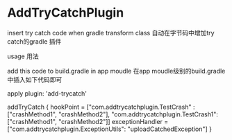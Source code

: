 # AddTryCatchPlugin

insert try catch code when gradle transform class
自动在字节码中增加try catch的gradle 插件

usage
用法

add this code to build.gradle in app moudle
在app moudle级别的build.gradle中插入如下代码即可


apply plugin: 'add-trycatch'

addTryCatch {
    hookPoint = ["com.addtrycatchplugin.TestCrash" : ["crashMethod1", "crashMethod2"],
                 "com.addtrycatchplugin.TestCrash1": ["crashMethod1", "crashMethod2"]]
    exceptionHandler = ["com.addtrycatchplugin.ExceptionUtils": "uploadCatchedException"]
}
